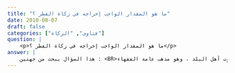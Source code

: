 ```yaml
---
title: "ما هو المقدار الواجب إخراجه في زكاة الفطر ؟"
date: 2010-08-07
draft: false
categories: ["فتاوى", "الزكاة"]
question: |
    <p>ما هو المقدار الواجب إخراجه في زكاة الفطر ؟</p>
answer: |
    هذا السؤال يبحث من جهتين : <BR>الجهة الأولى : الواجب عن كلّ شخص صاع( الصاع يعادل كيلوين وربع تقريباً  ) من تمر ، أو زبيب ، أو شعير ، أو أقط ، أو صاع من قوت أهل البلد ، وهو مذهب عامة الفقهاء .  <BR>ودليل هذا : <BR>الدليل الأول : عَنِ ابْنِ عُمَرَ   رضي الله عنهما – قَالَ (( فَرَضَ رَسُولُ اللهِ صلى الله عليه وسلم زَكَاةَ الْفِطْرِ صَاعًا مِنْ تَمْرٍ ، أَوْ صَاعًا مِنْ شَعِيرٍ عَلَى الْعَبْدِ وَالْحُرِّ ، وَالذَّكَرِ وَالأُنْثَى ، وَالصَّغِيرِ وَالْكَبِيرِ مِنَ الْمُسْلِمِينَ ، وَأَمَرَ بِهَا أَنْ تُؤَدَّى قَبْلَ خُرُوجِ النَّاسِ إِلَى الصَّلاَةِ ))(رواه البخاري  رقم الحديث (1432) ، ومسلم  رقم الحديث (2326)  ) . <BR>الدليل الثاني : عن أبي سَعِيدٍ الْخُدْرِيَّ   رضي الله عنه – قال : ((كُنَّا نُخْرِجُ زَكَاةَ الْفِطْرِ صَاعًا مِنْ طَعَامٍ ، أَوْ صَاعًا مِنْ شَعِيرٍ ، أَوْ صَاعًا مِنْ تَمْرٍ ، أَوْ صَاعًا مِنْ أَقِطٍ ، أَوْ صَاعًا مِنْ زَبِيبٍ))( رواه البخاري رقم الحديث (1435) ، ومسلم الشَّعِيرِ  رقم الحديث (2330) ) . <BR> وعنه -رَضِيَ اللهُ عَنْهُ- قَالَ : ((كُنَّا نُعْطِيهَا فِي زَمَانِ النَّبِيِّ صلى الله عليه وسلم صَاعًا مِنْ طَعَامٍ ، أَوْ صَاعًا مِنْ تَمْرٍ ، أَوْ صَاعًا مِنْ شَعِيرٍ ، أَوْ صَاعًا مِنْ زَبِيبٍ ، فَلَمَّا جَاءَ مُعَاوِيَةُ وَجَاءَتْ السَّمْرَاءُ قَالَ : أُرَى مُدًّا مِنْ هَذَا يَعْدِلُ مُدَّيْنِ ))( رواه البخاري بٍ رقم الحديث (1437) ، ومسلم رقم الحديث (2331) ) . <BR>وجه الاستدلال : أن أبا سعيد –رضي الله عنه- قال : ((كُنَّا)) وفي اللفظ الآخر رفعه إلى زمن النبي صلى الله عليه وسلم : ((كُنَّا نُعْطِيهَا فِي زَمَانِ النَّبِيِّ صلى الله عليه وسلم)) وهذا اللفظ له حكم الرفع إلى النبي صلى الله عليه وسلم ، وقوله : ((صَاعًا مِنْ طَعَامٍ)) فيه دليل على أنه يجوز إخراج زكاة الفطر صاعا من قوت أهل البلد . <BR>قال الحافظ ابن حجر في فتح الباري (3/373)  : (قوله : ((كنا نعطيها)) أي زكاة الفطر قوله : ((في زمان النبي صلى الله عليه وسلم)) هذا حكمه الرفع لإضافته إلى زمنه صلى الله عليه وسلم ، ففيه إشعار بإطلاعه صلى الله عليه وسلم على ذلك وتقريره له ، ولا سيما في هذه الصورة التي كانت توضع عنده ، وتجمع بأمره ، وهو الآمر بقبضها وتفرقتها ، قوله : ((صاعا من طعام أو صاعا من تمر)) هذا يقتضي المغايرة بين الطعام وبين ما ذكر بعده ) . <BR>المسألة الثانية : اختلف العلماء –رحمهم الله تعالى- في المقدار الواجب في القمح ، فذهب المالكية ، والشافعية ، والحنابلة إلى أنه صاع كبقية الأطعمة ، وذهب آخرون إلى أنه يجزيء نصف صاع( كيلو ونصف الربع تقريبا ، وهذا في القمح خاصة ، وما عداه الواجب فيه ما يعادل كيلوين وربع تقريباً) ، وهو مذهب الحنفية ، (وسعيد بن المسيب ، وعطاء ، وطاوس ، ومجاهد ، وعمر بن عبد العزيز ، وعروة بن الزبير ، وأبي سلمة بن عبد الرحمن ، وسعيد بن جبير) ، واختيار شيخ الإسلام ابن تيمية ، ومال إليه تلميذه ابن القيم .  <BR>وهو الراجح للأدلة الآتية : <BR>الدليل الأول : عَنْ عَبْدُ اللهِ بْنُ ثَعْلَبَةَ بْنُ صُعَيْرٍ الْعُذْرِيُّ قال : ((خَطَبَ رَسُولُ اللهِ صلى الله عليه وسلم النَّاسَ قَبْلَ الْفِطْرِ بِيَوْمَيْنِ فَقَالَ : أَدُّوا صَاعًا مِنْ بُرٍّ أَوْ قَمْحٍ بَيْنَ اثْنَيْنِ ، أَوْ صَاعًا مِنْ تَمْرٍ أَوْ صَاعًا مِنْ شَعِيرٍ عَلَى كُلِّ حُرٍّ وَعَبْدٍ وَصَغِيرٍ وَكَبِيرٍ ))( رواه الدرقطني (2/150) رقم الحديث (52) ، وأحمد في المسند رقم الحديث (23663) ، وغيرهما. ينظر : السلسلة الصحيحة رقم (1177) ) . <BR>وجه الاستدلال : أن النبي صلى الله عليه وسلم قال : ((أَدُّوا صَاعًا مِنْ بُرٍّ أَوْ قَمْحٍ بَيْنَ اثْنَيْنِ)) يعني نصف صاع من القمح لكل واحد منهما ، ثم أمر بالصاع من باقي الأصناف . <BR>الدليل الثاني : عن هِشَام بْنِ عُرْوَةَ , عَنْ أَبِيهِ عروة بن الزبير أَنَّ أَسْمَاءَ بِنْتَ أَبِي بَكْرٍ أَخْبَرَتْهُ : (( أَنَّهَا كَانَتْ تُخْرِجُ عَلَى عَهْدِ رَسُولِ اللهِ صلى الله عليه وسلم عَنْ أَهْلِهَا , الْحُرِّ مِنْهُمْ وَالْمَمْلُوكِ , مُدَّيْنِ مِنْ حِنْطَةٍ , أَوْ صَاعًا مِنْ تَمْرٍ بِالْمُدِّ , أَوْ بِالصَّاعِ الَّذِي يَتَبَايَعُونَ بِهِ ))(رواه الطبراني في الكبير (24/82) رقم الحديث (218) ، وشرح معاني الآثار للطحاوي (2/34) رقم الحديث (3113) . وقال الشيخ الألباني في تمام المنة ص (387) : (وسنده صحيح على شرط الشيخين )  ) . <BR>وجه الاستدلال : أن أسماء –رضي الله عنها- بينت أنها كانت تخرج نصف صاع من القمح في عهد النبي صلى الله عليه وسلم ، وهذا له حكم الرفع إلى النبي صلى الله عليه وسلم ، ففيه إشعار بإطلاعه صلى الله عليه وسلم على ذلك وتقريره له .  <BR>والله أعلم. <BR>ينظر : الموسوعة الفقهية (23/342) ، والمغني (4/285) ، والمجموع (6/89و110)(6/90) ، والاختيارات الفقهية ص (60) بداية المجتهد (1/64) ، والتمهيد (4/435) كشاف القناع (1/471) ، والمغني (4/285) المبسوط (3/204) ، وبدائع الصنائع (4/126) والاختيارات الفقهية ص (60) وزاد المعاد (2/19) .
---
```


